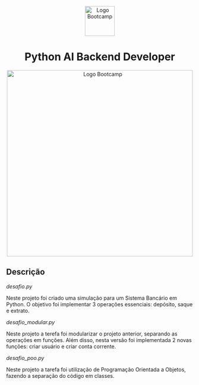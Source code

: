 <div align="center">
<img src="https://hermes.digitalinnovation.one/assets/diome/logo-full.svg" alt="Logo Bootcamp" width="80">
<h1>Python AI Backend Developer</h1>
<img src="https://hermes.dio.me/files/assets/ef695d25-f647-45eb-b1ad-a25c124b28ca.png" alt="Logo Bootcamp" width="500">
</div>

## Descrição 

*desafio.py*

Neste projeto foi criado uma simulação para um Sistema Bancário em Python. O objetivo foi implementar 3 operações essenciais: depósito, saque e extrato.

*desafio_modular.py*

Neste projeto a terefa foi modularizar o projeto anterior, separando as operações em funções. Além disso, nesta versão foi implementada 2 novas funções: criar usuário e criar conta corrente.

*desafio_poo.py*

Neste projeto a tarefa foi utilização de Programação Orientada a Objetos, fazendo a separação do código em classes.
